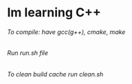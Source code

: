 <h1>Im learning C++</h1>
<h6>To compile: have gcc(g++), cmake, make</h6>
<h6>Run run.sh file</h6>
<h6>To clean build cache run clean.sh</h6>
